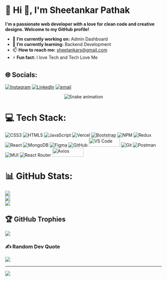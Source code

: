 # 💫 Hi 👋, I'm Sheetankar Pathak
**I'm a passionate web developer with a love for clean code and creative designs. Welcome to my GitHub profile!**

- 🔭 **I’m currently working on:** Admin Dashboard
- 🌱 **I’m currently learning:** Backend Development
- 📫 **How to reach me:** sheetankars@gmail.com
- ⚡ **Fun fact:** I love Tech and Tech Love Me
  
## 🌐 Socials:
[![Instagram](https://img.shields.io/badge/Instagram-%23E4405F.svg?logo=Instagram&logoColor=white)](https://instagram.com/sheetankar_007) [![LinkedIn](https://img.shields.io/badge/LinkedIn-%230077B5.svg?logo=linkedin&logoColor=white)](https://linkedin.com/in/Sheetankar ) [![email](https://img.shields.io/badge/Email-D14836?logo=gmail&logoColor=white)](mailto:sheetankars@gmail.com) 

<!-- Snake Game Repo View -->
<div align="center">
  <img src="https://profile-readme-generator.com/assets/snake.svg" alt="Snake animation" />
</div>

# 💻 Tech Stack:
![CSS3](https://img.shields.io/badge/css3-%231572B6.svg?style=for-the-badge&logo=css3&logoColor=white) ![HTML5](https://img.shields.io/badge/html5-%23E34F26.svg?style=for-the-badge&logo=html5&logoColor=white) ![JavaScript](https://img.shields.io/badge/javascript-%23323330.svg?style=for-the-badge&logo=javascript&logoColor=%23F7DF1E) ![Vercel](https://img.shields.io/badge/vercel-%23000000.svg?style=for-the-badge&logo=vercel&logoColor=white) ![Bootstrap](https://img.shields.io/badge/bootstrap-%238511FA.svg?style=for-the-badge&logo=bootstrap&logoColor=white) ![NPM](https://img.shields.io/badge/NPM-%23CB3837.svg?style=for-the-badge&logo=npm&logoColor=white) ![Redux](https://img.shields.io/badge/redux-%23593d88.svg?style=for-the-badge&logo=redux&logoColor=white) ![React](https://img.shields.io/badge/react-%2320232a.svg?style=for-the-badge&logo=react&logoColor=%2361DAFB) ![MongoDB](https://img.shields.io/badge/MongoDB-%234ea94b.svg?style=for-the-badge&logo=mongodb&logoColor=white) ![Figma](https://img.shields.io/badge/figma-%23F24E1E.svg?style=for-the-badge&logo=figma&logoColor=white) ![GitHub](https://img.shields.io/badge/github-%23121011.svg?style=for-the-badge&logo=github&logoColor=white) <img alt="VS Code" src="https://img.shields.io/badge/VS%20Code-007ACC?style=flat&logo=visual-studio-code&logoColor=white" width="100" height="29">  ![Git](https://img.shields.io/badge/git-%23F05033.svg?style=for-the-badge&logo=git&logoColor=white) ![Postman](https://img.shields.io/badge/Postman-FF6C37?style=for-the-badge&logo=postman&logoColor=white) ![MUI](https://img.shields.io/badge/MUI-%230081CB.svg?style=for-the-badge&logo=mui&logoColor=white) ![React Router](https://img.shields.io/badge/React_Router-CA4245?style=for-the-badge&logo=react-router&logoColor=white)
<img alt="Axios" src="https://img.shields.io/badge/Axios-007ACC?style=flat&logo=axios&logoColor=white" width="100" height="29">


# 📊 GitHub Stats:
![](https://github-readme-stats.vercel.app/api?username=Sheetankar&theme=ambient_gradient&hide_border=false&include_all_commits=false&count_private=false)<br/>
![](https://nirzak-streak-stats.vercel.app/?user=Sheetankar&theme=ambient_gradient&hide_border=false)<br/>
![](https://github-readme-stats.vercel.app/api/top-langs/?username=Sheetankar&theme=ambient_gradient&hide_border=false&include_all_commits=false&count_private=false&layout=compact)


## 🏆 GitHub Trophies
![](https://github-profile-trophy.vercel.app/?username=Sheetankar&theme=radical&no-frame=false&no-bg=true&margin-w=4)

### ✍️ Random Dev Quote
![](https://quotes-github-readme.vercel.app/api?type=horizontal&theme=radical)

---
[![](https://visitcount.itsvg.in/api?id=Sheetankar&icon=0&color=0)](https://visitcount.itsvg.in)

<!-- Proudly created with GPRM ( https://gprm.itsvg.in ) -->
